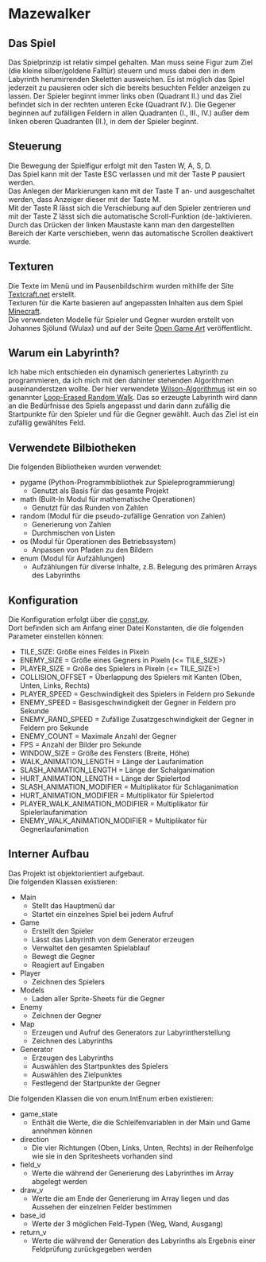 Mazewalker
====

## Das Spiel

Das Spielprinzip ist relativ simpel gehalten. Man muss seine Figur zum Ziel (die kleine silber/goldene Falltür) steuern und muss dabei den in dem Labyrinth herumirrenden Skeletten ausweichen. Es ist möglich das Spiel jederzeit zu pausieren oder sich die bereits besuchten Felder anzeigen zu lassen. Der Spieler beginnt immer links oben (Quadrant II.) und das Ziel befindet sich in der rechten unteren Ecke (Quadrant IV.). Die Gegener beginnen auf zufälligen Feldern in allen Quadranten (I., III., IV.) außer dem linken oberen Quadranten (II.), in dem der Spieler beginnt.

## Steuerung

Die Bewegung der Spielfigur erfolgt mit den Tasten W, A, S, D.  
Das Spiel kann mit der Taste ESC verlassen und mit der Taste P pausiert werden.  
Das Anlegen der Markierungen kann mit der Taste T an- und ausgeschaltet werden, dass Anzeiger dieser mit der Taste M.     
Mit der Taste R lässt sich die Verschiebung auf den Spieler zentrieren und mit der Taste Z lässt sich die automatische Scroll-Funktion (de-)aktivieren.  
Durch das Drücken der linken Maustaste kann man den dargestellten Bereich der Karte verschieben, wenn das automatische Scrollen deaktivert wurde.

## Texturen

Die Texte im Menü und im Pausenbildschirm wurden mithilfe der Site [Textcraft.net](https://textcraft.net/) erstellt.  
Texturen für die Karte basieren auf angepassten Inhalten aus dem Spiel [Minecraft](https://www.minecraft.net).  
Die verwendeten Modelle für Spieler und Gegner wurden erstellt von Johannes Sjölund (Wulax) und auf der Seite [Open Game Art](https://opengameart.org/content/lpc-medieval-fantasy-character-sprites) veröffentlicht.

## Warum ein Labyrinth?

Ich habe mich entschieden ein dynamisch generiertes Labyrinth zu programmieren, da ich mich mit den dahinter stehenden Algorithmen auseinanderstzen wollte. Der hier verwendete [Wilson-Algorithmus](https://weblog.jamisbuck.org/2011/1/20/maze-generation-wilson-s-algorithm) ist ein so genannter [Loop-Erased Random Walk](https://en.wikipedia.org/wiki/Loop-erased_random_walk). Das so erzeugte Labyrinth wird dann an die Bedürfnisse des Spiels angepasst und darin dann zufällig die Startpunkte für den Spieler und für die Gegner gewählt. Auch das Ziel ist ein zufällig gewähltes Feld.

## Verwendete Bilbiotheken

Die folgenden Bibliotheken wurden verwendet:

* pygame (Python-Programmbibliothek zur Spieleprogrammierung)
   * Genutzt als Basis für das gesamte Projekt
* math (Built-In Modul für mathematische Operationen)
   * Genutzt für das Runden von Zahlen
* random (Modul für die pseudo-zufällige Genration von Zahlen)
  * Generierung von Zahlen 
  * Durchmischen von Listen
* os (Modul für Operationen des Betriebssystem)
  * Anpassen von Pfaden zu den Bildern
* enum (Modul für Aufzählungen)
  * Aufzählungen für diverse Inhalte, z.B. Belegung des primären Arrays des Labyrinths

## Konfiguration

Die Konfiguration erfolgt über die [const.py](./const.py).  
Dort befinden sich am Anfang einer Datei Konstanten, die die folgenden Parameter einstellen können:

- TILE_SIZE: Größe eines Feldes in Pixeln
- ENEMY_SIZE = Größe eines Gegners in Pixeln (<= TILE_SIZE>)
- PLAYER_SIZE = Größe des Spielers in Pixeln (<= TILE_SIZE>)
- COLLISION_OFFSET = Überlappung des Spielers mit Kanten (Oben, Unten, Links, Rechts)
- PLAYER_SPEED = Geschwindigkeit des Spielers in Feldern pro Sekunde
- ENEMY_SPEED = Basisgeschwindigkeit der Gegner in Feldern pro Sekunde
- ENEMY_RAND_SPEED = Zufällige Zusatzgeschwindigkeit der Gegner in Feldern pro Sekunde
- ENEMY_COUNT = Maximale Anzahl der Gegner
- FPS = Anzahl der Bilder pro Sekunde
- WINDOW_SIZE = Größe des Fensters (Breite, Höhe)
- WALK_ANIMATION_LENGTH = Länge der Laufanimation
- SLASH_ANIMATION_LENGTH = Länge der Schalganimation
- HURT_ANIMATION_LENGTH = Länge der Spielertod
- SLASH_ANIMATION_MODIFIER = Multiplikator für Schlaganimation
- HURT_ANIMATION_MODIFIER = Multiplikator für Spielertod
- PLAYER_WALK_ANIMATION_MODIFIER = Multiplikator für Spielerlaufanimation
- ENEMY_WALK_ANIMATION_MODIFIER = Multiplikator für Gegnerlaufanimation

## Interner Aufbau

Das Projekt ist objektorientiert aufgebaut.  
Die folgenden Klassen existieren:

* Main
   * Stellt das Hauptmenü dar
   * Startet ein einzelnes Spiel bei jedem Aufruf
* Game
   * Erstellt den Spieler
   * Lässt das Labyrinth von dem Generator erzeugen
   * Verwaltet den gesamten Spielablauf
   * Bewegt die Gegner
   * Reagiert auf Eingaben
* Player
   * Zeichnen des Spielers
* Models
   * Laden aller Sprite-Sheets für die Gegner
* Enemy
   * Zeichnen der Gegner
* Map
   * Erzeugen und Aufruf des Generators zur Labyrintherstellung
   * Zeichnen des Labyrinths
* Generator
   * Erzeugen des Labyrinths
   * Auswählen des Startpunktes des Spielers
   * Auswählen des Zielpunktes
   * Festlegend der Startpunkte der Gegner

Die folgenden Klassen die von enum.IntEnum erben existieren:

* game_state
   * Enthält die Werte, die die Schleifenvariablen in der Main und Game annehmen können
* direction
   * Die vier Richtungen (Oben, Links, Unten, Rechts) in der Reihenfolge wie sie in den Spritesheets vorhanden sind
* field_v
   * Werte die während der Generierung des Labyrinthes im Array abgelegt werden
* draw_v
   * Werte die am Ende der Generierung im Array liegen und das Aussehen der einzelnen Felder bestimmen
* base_id
   * Werte der 3 möglichen Feld-Typen (Weg, Wand, Ausgang)
* return_v
   * Werte die während der Generation des Labyrinths als Ergebnis einer Feldprüfung zurückgegeben werden